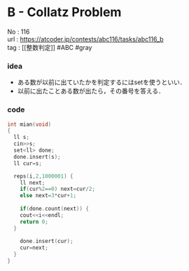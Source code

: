 # B - Collatz Problem

No	: 116  
url	: https://atcoder.jp/contests/abc116/tasks/abc116_b  
tag	: [[整数判定]]  #ABC #gray

### idea
- ある数が以前に出ていたかを判定するにはsetを使うといい．
- 以前に出たことある数が出たら，その番号を答える．

### code
```cpp
int	mian(void)
{
  ll s;
  cin>>s;
  set<ll> done;
  done.insert(s);
  ll cur=s;

  reps(i,2,1000001) {
    ll next;
    if(cur%2==0) next=cur/2;
    else next=3*cur+1;
  
    if(done.count(next)) {
    cout<<i<<endl;
    return 0;
  }
  
    done.insert(cur);
    cur=next;
  }
}
```
